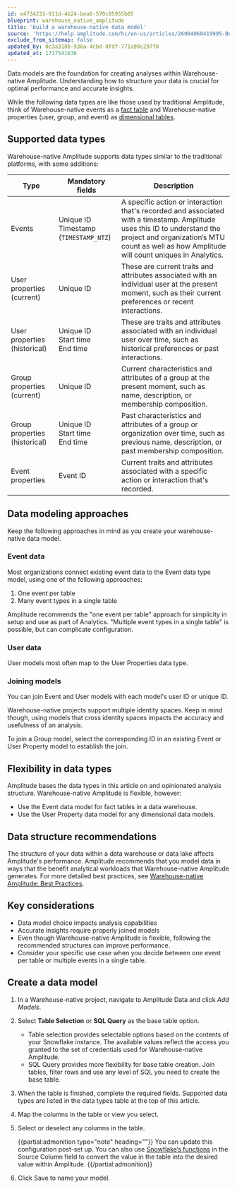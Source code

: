 ```yaml
---
id: e4734233-911d-4b24-bea6-570c05955b05
blueprint: warehouse_native_amplitude
title: 'Build a warehouse-native data model'
source: 'https://help.amplitude.com/hc/en-us/articles/26004068419995-Build-a-warehouse-native-data-model'
exclude_from_sitemap: false
updated_by: 0c3a318b-936a-4cbd-8fdf-771a90c297f0
updated_at: 1717541636
---
```

Data models are the foundation for creating analyses within Warehouse-native Amplitude. Understanding how to structure your data is crucial for optimal performance and accurate insights.

While the following data types are like those used by traditional Amplitude, think of Warehouse-native events as a [fact table](https://en.wikipedia.org/wiki/Fact_table) and Warehouse-native properties (user, group, and event) as [dimensional tables](https://en.wikipedia.org/wiki/Dimension_(data_warehouse)).

## Supported data types

Warehouse-native Amplitude supports data types similar to the traditional platforms, with some additions:

| Type                          | Mandatory fields                             | Description                                                                                                                                                                                                              |
| ----------------------------- | -------------------------------------------- | ------------------------------------------------------------------------------------------------------------------------------------------------------------------------------------------------------------------------ |
| Events                        | Unique ID <br /> Timestamp (`TIMESTAMP_NTZ`) | A specific action or interaction that's recorded and associated with a timestamp. Amplitude uses this ID to understand the project and organization’s MTU count as well as how Amplitude will count uniques in Analytics. |
| User properties (current)     | Unique ID                                    | These are current traits and attributes associated with an individual user at the present moment, such as their current preferences or recent interactions.                                                              |
| User properties (historical)  | Unique ID <br /> Start time <br /> End time  | These are traits and attributes associated with an individual user over time, such as historical preferences or past interactions.                                                                                       |
| Group properties (current)    | Unique ID                                    | Current characteristics and attributes of a group at the present moment, such as name, description, or membership composition.                                                                                           |
| Group properties (historical) | Unique ID <br /> Start time <br /> End time  | Past characteristics and attributes of a group or organization over time, such as previous name, description, or past membership composition.                                                                            |
| Event properties              | Event ID                                     | Current traits and attributes associated with a specific action or interaction that's recorded.                                                                                                                         |

## Data modeling approaches

Keep the following approaches in mind as you create your warehouse-native data model.

### Event data

Most organizations connect existing event data to the Event data type model, using one of the following approaches:

1. One event per table
2. Many event types in a single table

Amplitude recommends the "one event per table" approach for simplicity in setup and use as part of Analytics. "Multiple event types in a single table" is possible, but can complicate configuration.

### User data

User models most often map to the User Properties data type.

### Joining models

You can join Event and User models with each model's user ID or unique ID.

Warehouse-native projects support multiple identity spaces. Keep in mind though, using models that cross identity spaces impacts the accuracy and usefulness of an analysis.

To join a Group model, select the corresponding ID in an existing Event or User Property model to establish the join.

## Flexibility in data types

Amplitude bases the data types in this article on and opinionated analysis structure. Warehouse-native Amplitude is flexible, however:

- Use the Event data model for fact tables in a data warehouse.
- Use the User Property data model for any dimensional data models.

## Data structure recommendations

The structure of your data within a data warehouse or data lake affects Amplitude's performance. Amplitude recommends that you model data in ways that the benefit analytical workloads that Warehouse-native Amplitude generates. For more detailed best practices, see [Warehouse-native Amplitude: Best Practices](/docs/data/warehouse-native/warehouse-native-amplitude-best-practices).

## Key considerations

- Data model choice impacts analysis capabilities
- Accurate insights require properly joined models
- Even though Warehouse-native Amplitude is flexible, following the recommended structures can improve performance.
- Consider your specific use case when you decide between one event per table or multiple events in a single table.

## Create a data model

1. In a Warehouse-native project, navigate to Amplitude Data and click *Add Models*.
2. Select **Table Selection** or **SQL Query** as the base table option.
   * Table selection provides selectable options based on the contents of your Snowflake instance. The available values reflect the access you granted to the set of credentials used for Warehouse-native Amplitude.
   * SQL Query provides more flexibility for base table creation. Join tables, filter rows and use any level of SQL you need to create the base table.

3. When the table is finished, complete the required fields. Supported data types are listed in the data types table at the top of this article.
4. Map the columns in the table or view you select.
5. Select or deselect any columns in the table.

    {{partial:admonition type="note" heading=""}}
    You can update this configuration post-set up. You can also use [Snowflake’s functions](https://docs.snowflake.com/en/sql-reference-functions) in the Source Column field to convert the value in the table into the desired value within Amplitude.
    {{/partial:admonition}}

6. Click Save to name your model.